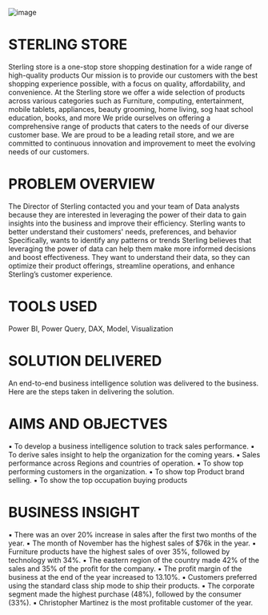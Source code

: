 ![image](https://github.com/danieliyilade/STERLING-STORE/assets/93627550/cb74ba15-3a9f-442a-901b-69081a603c2c)

# STERLING STORE
Sterling store is a one-stop store shopping destination for a wide range of high-quality products Our mission is to provide our customers with the best shopping experience possible, with a focus on quality, affordability, and convenience.
At the Sterling store we offer a wide selection of products across various categories such as Furniture, computing, entertainment, mobile tablets, appliances, beauty grooming, home living, sog haat school education, books, and more We pride ourselves on offering a comprehensive range of products that caters to the needs of our diverse customer base.
We are proud to be a leading retail store, and we are committed to continuous innovation and improvement to meet the evolving needs of our customers.
 
# PROBLEM OVERVIEW
The Director of Sterling contacted you and your team of Data analysts because they are interested in leveraging the power of their data to gain insights into the business and improve their efficiency.
Sterling wants to better understand their customers' needs, preferences, and behavior Specifically, wants to identify any patterns or trends Sterling believes that leveraging the power of data can help them make more informed decisions and boost effectiveness.
They want to understand their data, so they can optimize their product offerings, streamline operations, and enhance Sterling’s customer experience.

# TOOLS USED 
Power BI, Power Query, DAX, Model, Visualization

# SOLUTION DELIVERED 
An end-to-end business intelligence solution was delivered to the business. Here are the steps taken in delivering the solution.

# AIMS AND OBJECTVES
▪ To develop a business intelligence solution to track sales performance.
▪ To derive sales insight to help the organization for the coming years.
▪ Sales performance across Regions and countries of operation.
▪ To show top performing customers in the organization.
▪ To show top Product brand selling.
▪ To show the top occupation buying products

# BUSINESS INSIGHT
▪ There was an over 20% increase in sales after the first two months of the year.
▪ The month of November has the highest sales of $76k in the year.
▪ Furniture products have the highest sales of over 35%, followed by technology with 34%.
▪ The eastern region of the country made 42% of the sales and 35% of the profit for the company.
▪ The profit margin of the business at the end of the year increased to 13.10%.
▪ Customers preferred using the standard class ship mode to ship their products.
▪ The corporate segment made the highest purchase (48%), followed by the consumer (33%).
▪ Christopher Martinez is the most profitable customer of the year.

